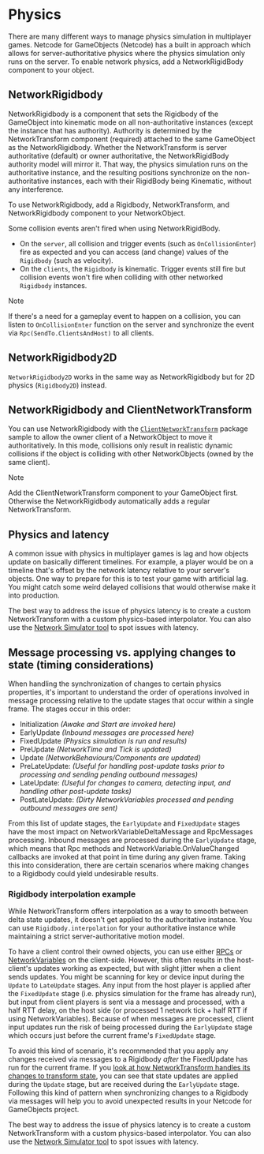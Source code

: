 # Physics

There are many different ways to manage physics simulation in multiplayer games. Netcode for GameObjects (Netcode) has a built in approach which allows for server-authoritative physics where the physics simulation only runs on the server. To enable network physics, add a NetworkRigidBody component to your object.

## NetworkRigidbody

NetworkRigidbody is a component that sets the Rigidbody of the GameObject into kinematic mode on all non-authoritative instances (except the instance that has authority). Authority is determined by the NetworkTransform component (required) attached to the same GameObject as the NetworkRigidbody. Whether the NetworkTransform is server authoritative (default) or owner authoritative, the NetworkRigidBody authority model will mirror it. That way, the physics simulation runs on the authoritative instance, and the resulting positions synchronize on the non-authoritative instances, each with their RigidBody being Kinematic, without any interference.

To use NetworkRigidbody, add a Rigidbody, NetworkTransform, and NetworkRigidbody component to your NetworkObject.

Some collision events aren't fired when using NetworkRigidBody.
- On the `server`, all collision and trigger events (such as `OnCollisionEnter`) fire as expected and you can access (and change) values of the `Rigidbody` (such as velocity).
- On the `clients`, the `Rigidbody` is kinematic. Trigger events still fire but collision events won't fire when colliding with other networked `Rigidbody` instances.

> [!NOTE]
> If there's a need for a gameplay event to happen on a collision, you can listen to `OnCollisionEnter` function on the server and synchronize the event via `Rpc(SendTo.ClientsAndHost)` to all clients.

## NetworkRigidbody2D

`NetworkRigidbody2D` works in the same way as NetworkRigidbody but for 2D physics (`Rigidbody2D`) instead.

## NetworkRigidbody and ClientNetworkTransform

You can use NetworkRigidbody with the [`ClientNetworkTransform`](../components/helper/networktransform.md) package sample to allow the owner client of a NetworkObject to move it authoritatively. In this mode, collisions only result in realistic dynamic collisions if the object is colliding with other NetworkObjects (owned by the same client).

> [!NOTE]
> Add the ClientNetworkTransform component to your GameObject first. Otherwise the NetworkRigidbody automatically adds a regular NetworkTransform.

## Physics and latency

A common issue with physics in multiplayer games is lag and how objects update on basically different timelines. For example, a player would be on a timeline that's offset by the network latency relative to your server's objects. One way to prepare for this is to test your game with artificial lag. You might catch some weird delayed collisions that would otherwise make it into production.

The best way to address the issue of physics latency is to create a custom NetworkTransform with a custom physics-based interpolator. You can also use the [Network Simulator tool](https://docs.unity3d.com/Packages/com.unity.multiplayer.tools@latest?subfolder=/manual/network-simulator) to spot issues with latency.

## Message processing vs. applying changes to state (timing considerations)

When handling the synchronization of changes to certain physics properties, it's important to understand the order of operations involved in message processing relative to the update stages that occur within a single frame. The stages occur in this order:

- Initialization _(Awake and Start are invoked here)_
- EarlyUpdate _(Inbound messages are processed here)_
- FixedUpdate _(Physics simulation is run and results)_
- PreUpdate _(NetworkTime and Tick is updated)_
- Update _(NetworkBehaviours/Components are updated)_
- PreLateUpdate: _(Useful for handling post-update tasks prior to processing and sending pending outbound messages)_
- LateUpdate: _(Useful for changes to camera, detecting input, and handling other post-update tasks)_
- PostLateUpdate: _(Dirty NetworkVariables processed and pending outbound messages are sent)_

From this list of update stages, the `EarlyUpdate` and `FixedUpdate` stages have the most impact on NetworkVariableDeltaMessage and RpcMessages processing. Inbound messages are processed during the `EarlyUpdate` stage, which means that Rpc methods and NetworkVariable.OnValueChanged callbacks are invoked at that point in time during any given frame. Taking this into consideration, there are certain scenarios where making changes to a Rigidbody could yield undesirable results.

### Rigidbody interpolation example

While NetworkTransform offers interpolation as a way to smooth between delta state updates, it doesn't get applied to the authoritative instance. You can use `Rigidbody.interpolation` for your authoritative instance while maintaining a strict server-authoritative motion model.

To have a client control their owned objects, you can use either [RPCs](message-system/rpc.md) or [NetworkVariables](../basics/networkvariable.md) on the client-side. However, this often results in the host-client's updates working as expected, but with slight jitter when a client sends updates. You might be scanning for key or device input during the `Update` to `LateUpdate` stages. Any input from the host player is applied after the `FixedUpdate` stage (i.e. physics simulation for the frame has already run), but input from client players is sent via a message and processed, with a half RTT delay, on the host side (or processed 1 network tick + half RTT if using NetworkVariables). Because of when messages are processed, client input updates run the risk of being processed during the `EarlyUpdate` stage which occurs just before the current frame's `FixedUpdate` stage.

To avoid this kind of scenario, it's recommended that you apply any changes received via messages to a Rigidbody _after_ the FixedUpdate has run for the current frame. If you [look at how NetworkTransform handles its changes to transform state](https://github.com/Unity-Technologies/com.unity.netcode.gameobjects/blob/a2c6f7da5be5af077427eef9c1598fa741585b82/com.unity.netcode.gameobjects/Components/NetworkTransform.cs#L3028), you can see that state updates are applied during the `Update` stage, but are received during the `EarlyUpdate` stage. Following this kind of pattern when synchronizing changes to a Rigidbody via messages will help you to avoid unexpected results in your Netcode for GameObjects project.

The best way to address the issue of physics latency is to create a custom NetworkTransform with a custom physics-based interpolator. You can also use the [Network Simulator tool](https://docs.unity3d.com/Packages/com.unity.multiplayer.tools@latest?subfolder=/manual/network-simulator) to spot issues with latency.
